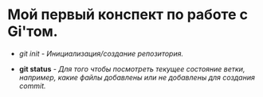 # Мой первый конспект по работе с Gi'том.

* *git init* - *Инициализация/создание репозитория.*

* **git status** - *Для того чтобы посмотреть текущее состояние ветки, например, какие файлы добавлены или не добавлены для создания 
commit.*